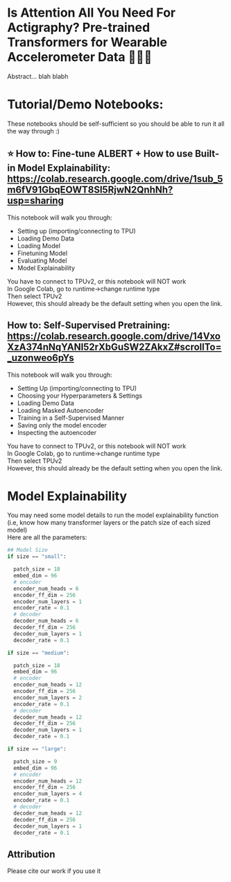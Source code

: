 
# Is Attention All You Need For Actigraphy? Pre-trained Transformers for Wearable Accelerometer Data 🏃‍♀️🏃

Abstract... blah blabh

# Tutorial/Demo Notebooks:
These notebooks should be self-sufficient so you should be able to run it all the way through :)

## ⭐ How to: Fine-tune ALBERT + How to use Built-in Model Explainability: https://colab.research.google.com/drive/1sub_5m6fV91GbqEOWT8Sl5RjwN2QnhNh?usp=sharing

This notebook will walk you through: 
* Setting up (importing/connecting to TPU)
* Loading Demo Data
* Loading Model
* Finetuning Model
* Evaluating Model
* Model Explainability 

You have to connect to TPUv2, or this notebook will NOT work <be>  
In Google Colab, go to runtime->change runtime type <br>
Then select TPUv2 <br>
However, this should already be the default setting when you open the link.

## How to: Self-Supervised Pretraining: https://colab.research.google.com/drive/14VxoXzA374nNqYANI52rXbGuSW2ZAkxZ#scrollTo=_uzonweo6pYs

This notebook will walk you through: 
* Setting Up (importing/connecting to TPU)
* Choosing your Hyperparameters & Settings
* Loading Demo Data
* Loading Masked Autoencoder
* Training in a Self-Supervised Manner
* Saving only the model encoder
* Inspecting the autoencoder

You have to connect to TPUv2, or this notebook will NOT work <be>  
In Google Colab, go to runtime->change runtime type <br>
Then select TPUv2 <br>
However, this should already be the default setting when you open the link.

# Model Explainability
You may need some model details to run the model explainability function (i.e, know how many transformer layers or the patch size of each sized model) <br> 
Here are all the parameters:

```python
## Model Size
if size == "small":

  patch_size = 18
  embed_dim = 96
  # encoder
  encoder_num_heads = 6
  encoder_ff_dim = 256
  encoder_num_layers = 1
  encoder_rate = 0.1
  # decoder
  decoder_num_heads = 6
  decoder_ff_dim = 256
  decoder_num_layers = 1
  decoder_rate = 0.1

if size == "medium":

  patch_size = 18
  embed_dim = 96
  # encoder
  encoder_num_heads = 12
  encoder_ff_dim = 256
  encoder_num_layers = 2
  encoder_rate = 0.1
  # decoder
  decoder_num_heads = 12
  decoder_ff_dim = 256
  decoder_num_layers = 1
  decoder_rate = 0.1

if size == "large":

  patch_size = 9
  embed_dim = 96
  # encoder
  encoder_num_heads = 12
  encoder_ff_dim = 256
  encoder_num_layers = 4
  encoder_rate = 0.1
  # decoder
  decoder_num_heads = 12
  decoder_ff_dim = 256
  decoder_num_layers = 1
  decoder_rate = 0.1
```

## Attribution
Please cite our work if you use it 
